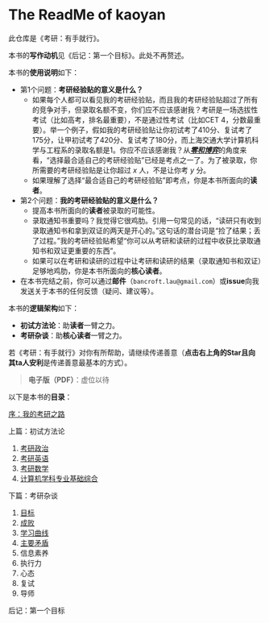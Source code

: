 # The ReadMe of kaoyan

此仓库是《考研：有手就行》。

本书的**写作动机**见《后记：第一个目标》。此处不再赘述。

本书的**使用说明**如下：

- 第1个问题：**考研经验贴的意义是什么？**
  - 如果每个人都可以看见我的考研经验贴，而且我的考研经验贴超过了所有的竞争对手，但录取名额不变，你们应不应该感谢我？考研是一场选拔性考试（比如高考，排名最重要），不是通过性考试（比如CET 4，分数最重要）。举一个例子，假如我的考研经验贴让你初试考了410分、复试考了175分，让甲初试考了420分、复试考了180分，而上海交通大学计算机科学与工程系的录取名额是1。你应不应该感谢我？从[***零和博弈***](https://en.wikipedia.org/wiki/Zero-sum_game)的角度来看，“选择最合适自己的考研经验贴”已经是考点之一了。为了被录取，你所需要的考研经验贴是让你超过 $x$ 人，不是让你考 $y$ 分。
  - 如果理解了选择“最合适自己的考研经验贴”即考点，你是本书所面向的**读者**。
- 第2个问题：**我的考研经验贴的意义是什么？**
  - 提高本书所面向的**读者**被录取的可能性。
  - 录取通知书重要吗？我觉得它很鸡肋。引用一句常见的话，“读研只有收到录取通知书和拿到双证的两天是开心的。”这句话的潜台词是“捡了结果；丢了过程。”我的考研经验贴希望“你可以从考研和读研的过程中收获比录取通知书和双证更重要的东西”。
  - 如果可以在考研和读研的过程中让考研和读研的结果（录取通知书和双证）足够地鸡肋，你是本书所面向的**核心读者**。
- 在本书完结之前，你可以通过**邮件**（`bancroft.lau@gmail.com`）或**issue**向我发送关于本书的任何反馈（疑问、建议等）。

本书的**逻辑架构**如下：

- **初试方法论**：助**读者**一臂之力。
- **考研杂谈**：助**核心读者**一臂之力。

若《考研：有手就行》对你有所帮助，请继续传递善意（**点击右上角的Star且向其ta人安利**是传递善意最基本的方式）。

> **电子版（PDF）**：虚位以待

以下是本书的**目录**：

[序：我的考研之路](https://github.com/Anticorianderist/kaoyan/blob/main/1-src/1-preface-my-postgraduate-entrance-examination.md)

上篇：初试方法论

1. [考研政治](https://github.com/Anticorianderist/kaoyan/blob/main/1-src/1-methodologies/1-101.md)
2. [考研英语](https://github.com/Anticorianderist/kaoyan/blob/main/1-src/1-methodologies/2-201.md)
3. [考研数学](https://github.com/Anticorianderist/kaoyan/blob/main/1-src/1-methodologies/3-301.md)
4. [计算机学科专业基础综合](https://github.com/Anticorianderist/kaoyan/blob/main/1-src/1-methodologies/4-408.md)

下篇：考研杂谈

1. [目标](https://github.com/Anticorianderist/kaoyan/blob/main/1-src/2-essays/1-target.md)
2. [成败](https://github.com/Anticorianderist/kaoyan/blob/main/1-src/2-essays/2-success-and-failure.md)
3. [学习曲线](https://github.com/Anticorianderist/kaoyan/blob/main/1-src/2-essays/3-learning-curve.md)
4. [主要矛盾](https://github.com/Anticorianderist/kaoyan/blob/main/1-src/2-essays/4-principal-contradictions.md)
5. 信息素养
6. 执行力
7. 心态
8. 复试
9. 导师

后记：第一个目标
